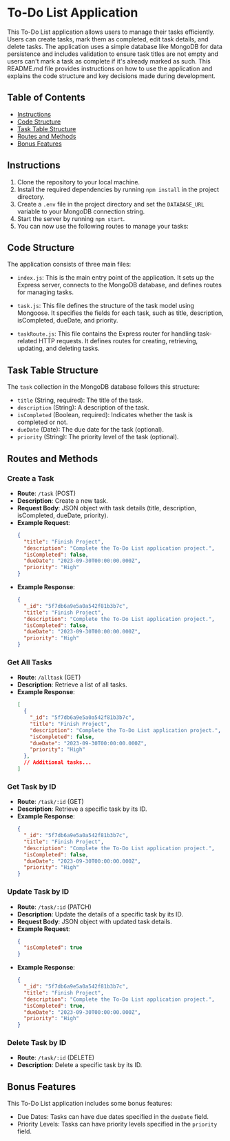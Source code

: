 # To-Do List Application

This To-Do List application allows users to manage their tasks efficiently. Users can create tasks, mark them as completed, edit task details, and delete tasks. The application uses a simple database like MongoDB for data persistence and includes validation to ensure task titles are not empty and users can't mark a task as complete if it's already marked as such. This README.md file provides instructions on how to use the application and explains the code structure and key decisions made during development.

## Table of Contents
- [Instructions](#instructions)
- [Code Structure](#code-structure)
- [Task Table Structure](#task-table-structure)
- [Routes and Methods](#routes-and-methods)
- [Bonus Features](#bonus-features)

## Instructions

1. Clone the repository to your local machine.
2. Install the required dependencies by running `npm install` in the project directory.
3. Create a `.env` file in the project directory and set the `DATABASE_URL` variable to your MongoDB connection string.
4. Start the server by running `npm start`.
5. You can now use the following routes to manage your tasks:

## Code Structure

The application consists of three main files:

- `index.js`: This is the main entry point of the application. It sets up the Express server, connects to the MongoDB database, and defines routes for managing tasks.

- `task.js`: This file defines the structure of the task model using Mongoose. It specifies the fields for each task, such as title, description, isCompleted, dueDate, and priority.

- `taskRoute.js`: This file contains the Express router for handling task-related HTTP requests. It defines routes for creating, retrieving, updating, and deleting tasks.

## Task Table Structure

The `task` collection in the MongoDB database follows this structure:

- `title` (String, required): The title of the task.
- `description` (String): A description of the task.
- `isCompleted` (Boolean, required): Indicates whether the task is completed or not.
- `dueDate` (Date): The due date for the task (optional).
- `priority` (String): The priority level of the task (optional).

## Routes and Methods

### Create a Task
- **Route**: `/task` (POST)
- **Description**: Create a new task.
- **Request Body**: JSON object with task details (title, description, isCompleted, dueDate, priority).
- **Example Request**:
  ```json
  {
    "title": "Finish Project",
    "description": "Complete the To-Do List application project.",
    "isCompleted": false,
    "dueDate": "2023-09-30T00:00:00.000Z",
    "priority": "High"
  }
  ```
- **Example Response**:
  ```json
  {
    "_id": "5f7db6a9e5a0a542f81b3b7c",
    "title": "Finish Project",
    "description": "Complete the To-Do List application project.",
    "isCompleted": false,
    "dueDate": "2023-09-30T00:00:00.000Z",
    "priority": "High"
  }
  ```

### Get All Tasks
- **Route**: `/alltask` (GET)
- **Description**: Retrieve a list of all tasks.
- **Example Response**:
  ```json
  [
    {
      "_id": "5f7db6a9e5a0a542f81b3b7c",
      "title": "Finish Project",
      "description": "Complete the To-Do List application project.",
      "isCompleted": false,
      "dueDate": "2023-09-30T00:00:00.000Z",
      "priority": "High"
    },
    // Additional tasks...
  ]
  ```

### Get Task by ID
- **Route**: `/task/:id` (GET)
- **Description**: Retrieve a specific task by its ID.
- **Example Response**:
  ```json
  {
    "_id": "5f7db6a9e5a0a542f81b3b7c",
    "title": "Finish Project",
    "description": "Complete the To-Do List application project.",
    "isCompleted": false,
    "dueDate": "2023-09-30T00:00:00.000Z",
    "priority": "High"
  }
  ```

### Update Task by ID
- **Route**: `/task/:id` (PATCH)
- **Description**: Update the details of a specific task by its ID.
- **Request Body**: JSON object with updated task details.
- **Example Request**:
  ```json
  {
    "isCompleted": true
  }
  ```
- **Example Response**:
  ```json
  {
    "_id": "5f7db6a9e5a0a542f81b3b7c",
    "title": "Finish Project",
    "description": "Complete the To-Do List application project.",
    "isCompleted": true,
    "dueDate": "2023-09-30T00:00:00.000Z",
    "priority": "High"
  }
  ```

### Delete Task by ID
- **Route**: `/task/:id` (DELETE)
- **Description**: Delete a specific task by its ID.

## Bonus Features

This To-Do List application includes some bonus features:

- Due Dates: Tasks can have due dates specified in the `dueDate` field.
- Priority Levels: Tasks can have priority levels specified in the `priority` field.
